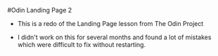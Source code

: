 #Odin Landing Page 2

- This is a redo of the Landing Page lesson from The Odin Project

- I didn't work on this for several months and found a lot of mistakes which were difficult to fix without restarting.
